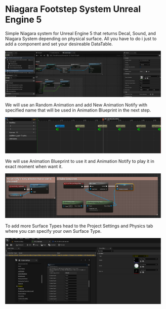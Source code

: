 # Niagara Footstep System Unreal Engine 5
 Simple Niagara system for Unreal Engine 5 that returns Decal, Sound, and Niagara System depending on physical surface. All you have to do i just to add a component and set your desireable DataTable. 
 
 <img src="https://raw.githubusercontent.com/9wind/Niagara-Footstep-System-Unreal-Engine-5/main/3.png">
 
We will use an Random Animation and add New Animation Notify with specified name that will be used in Animation Blueprint in the next step.
 
<img src="https://raw.githubusercontent.com/9wind/Niagara-Footstep-System-Unreal-Engine-5/main/2.png">
 
We will use Animation Blueprint to use it and Animation Notify to play it in exact moment when want it.
 
<img src="https://raw.githubusercontent.com/9wind/Niagara-Footstep-System-Unreal-Engine-5/main/1.png">
 
To add more Surface Types head to the Project Settings and Physics tab where you can specify your own Surface Type.

<img src="https://raw.githubusercontent.com/9wind/Niagara-Footstep-System-Unreal-Engine-5/main/4.png">
